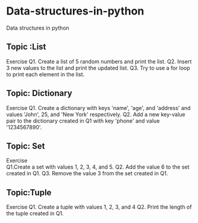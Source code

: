 # Data-structures-in-python
Data structures in python
 

## Topic :List
Exercise
Q1. Create a list of 5 random numbers and print the list.
Q2. Insert 3 new values to the list and print the updated list.
Q3. Try to use a for loop to print each element in the list.

## Topic: Dictionary
Exercise 
Q1. Create a dictionary with keys 'name', 'age', and 'address' and values 'John', 25, and 'New York' respectively.
Q2. Add a new key-value pair to the dictionary created in Q1 with key 'phone' and value '1234567890'.

## Topic: Set
Exercise  
Q1.Create a set with values 1, 2, 3, 4, and 5.
Q2. Add the value 6 to the set created in Q1.
Q3. Remove the value 3 from the set created in Q1.

## Topic:Tuple
Exercise 
Q1. Create a tuple with values 1, 2, 3, and 4
Q2. Print the length of the tuple created in Q1.

